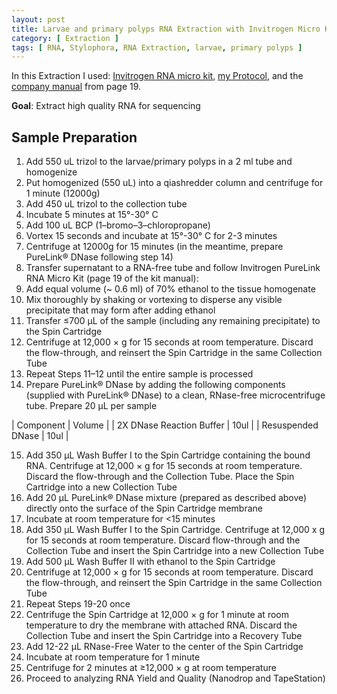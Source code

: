 ```yaml
---
layout: post
title: Larvae and primary polyps RNA Extraction with Invitrogen Micro Kit
category: [ Extraction ]
tags: [ RNA, Stylophora, RNA Extraction, larvae, primary polyps ]
---
```


In this Extraction I used: [Invitrogen RNA micro kit](https://www.thermofisher.com/order/catalog/product/12183016?SID=srch-srp-12183016#/12183016?SID=srch-srp-12183016), [my Protocol](https://github.com/fscucchia/FScucchia_Lab_Notebook-Mass_Lab/blob/master/protocols/Coral%20fragment%20RNA%20extraction.docx), and the [company manual](https://www.thermofisher.com/document-connect/document-connect.html?url=https%3A%2F%2Fassets.thermofisher.com%2FTFS-Assets%2FLSG%2Fmanuals%2Fpurelink_rna_micro_kit_man.pdf&title=UHVyZUxpbmsmdHJhZGU7IFJOQSBNaWNybyBLaXQ=) from page 19.

**Goal**: Extract high quality RNA for sequencing   

## Sample Preparation

1. Add 550 uL trizol to the larvae/primary polyps in a 2 ml tube and homogenize
2.	Put homogenized (550 uL) into a qiashredder column and centrifuge for 1 minute (12000g)
3.   Add 450 uL trizol to the collection tube
4.	Incubate 5 minutes at 15°-30° C
5.	Add 100 uL BCP (1–bromo–3–chloropropane)
6.	Vortex 15 seconds and incubate at 15°-30° C for 2-3 minutes
7.	Centrifuge at 12000g for 15 minutes (in the meantime, prepare PureLink® DNase following step 14)
8.	Transfer supernatant to a RNA-free tube and follow Invitrogen PureLink RNA Micro Kit (page 19 of the kit manual):
9.	Add equal volume (~ 0.6 ml) of 70% ethanol to the tissue homogenate
10.	Mix thoroughly by shaking or vortexing to disperse any visible precipitate that may form after adding ethanol
11.	Transfer ≤700 μL of the sample (including any remaining precipitate) to the Spin Cartridge
12.	Centrifuge at 12,000 × g for 15 seconds at room temperature. Discard the flow-through, and reinsert the Spin Cartridge in the same Collection Tube
13.	Repeat Steps 11–12 until the entire sample is processed
14.	Prepare PureLink® DNase by adding the following components (supplied with PureLink® DNase) to a clean, RNase-free microcentrifuge tube. Prepare 20 μL per sample

| Component | Volume |
| 2X DNase Reaction Buffer | 10ul |
| Resuspended DNase | 10ul |

15.	Add 350 μL Wash Buffer I to the Spin Cartridge containing the bound RNA. Centrifuge at 12,000 × g for 15 seconds at room temperature. Discard the flow-through and the Collection Tube. Place the Spin Cartridge into a new Collection Tube
16.	Add 20 μL PureLink® DNase mixture (prepared as described above) directly onto the surface of the Spin Cartridge membrane
17.	Incubate at room temperature for <15 minutes
18.	Add 350 μL Wash Buffer I to the Spin Cartridge. Centrifuge at 12,000 x g for 15 seconds at room temperature. Discard flow-through and the Collection Tube and insert the Spin Cartridge into a new Collection Tube
19.	Add 500 μL Wash Buffer II with ethanol to the Spin Cartridge
20.	Centrifuge at 12,000 × g for 15 seconds at room temperature. Discard the flow-through, and reinsert the Spin Cartridge in the same Collection Tube
21.	Repeat Steps 19-20 once
22.	Centrifuge the Spin Cartridge at 12,000 × g for 1 minute at room temperature to dry the membrane with attached RNA. Discard the Collection Tube and insert the Spin Cartridge into a Recovery Tube
23.	Add 12-22 μL RNase-Free Water to the center of the Spin Cartridge
24.	Incubate at room temperature for 1 minute
25.	Centrifuge for 2 minutes at ≥12,000 × g at room temperature
26.	Proceed to analyzing RNA Yield and Quality (Nanodrop and TapeStation)

